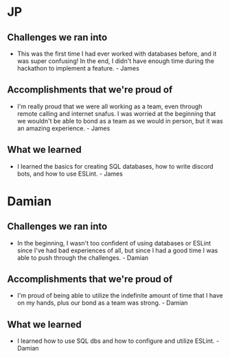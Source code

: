 # JP
## Challenges we ran into
* This was the first time I had ever worked with databases before, and it was super confusing! In the end, I didn't have enough time during the hackathon to implement a feature. - James

## Accomplishments that we're proud of
* I'm really proud that we were all working as a team, even through remote calling and internet snafus. I was worried at the beginning that we wouldn't be able to bond as a team as we would in person, but it was an amazing experience. - James

## What we learned
* I learned the basics for creating SQL databases, how to write discord bots, and how to use ESLint. - James

# Damian
## Challenges we ran into
* In the beginning, I wasn't too confident of using databases or ESLint since I've had bad experiences of all, but since I had a good time I was able to push through the challenges. - Damian

## Accomplishments that we're proud of
* I'm proud of being able to utilize the indefinite amount of time that I have on my hands, plus our bond as a team was strong. - Damian

## What we learned
* I learned how to use SQL dbs and how to configure and utilize ESLint. - Damian
